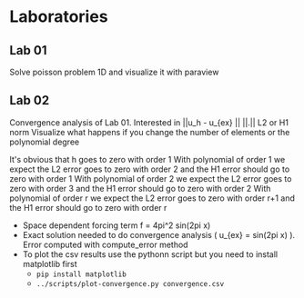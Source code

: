 # Laboratories

## Lab 01

Solve poisson problem 1D and visualize it with paraview

## Lab 02

Convergence analysis of Lab 01.
    Interested in ||u_h - u_{ex} ||
    ||.|| L2 or H1 norm
Visualize what happens if you change the number of elements or the polynomial degree

It's obvious that h goes to zero with order 1 
With polynomial of order 1 we expect the L2 error goes to zero with order 2 and the H1 error should go to zero with order 1
With polynomial of order 2 we expect the L2 error goes to zero with order 3 and the H1 error should go to zero with order 2
With polynomial of order r we expect the L2 error goes to zero with order r+1 and the H1 error should go to zero with order r

- Space dependent forcing term f = 4pi^2 sin(2pi x)
- Exact solution needed to do convergence analysis ( u_{ex} = sin(2pi x) ). Error computed with compute_error method
- To plot the csv results use the pythonn script but you need to install matplotlib first
    - `pip install matplotlib`
    - `../scripts/plot-convergence.py convergence.csv`